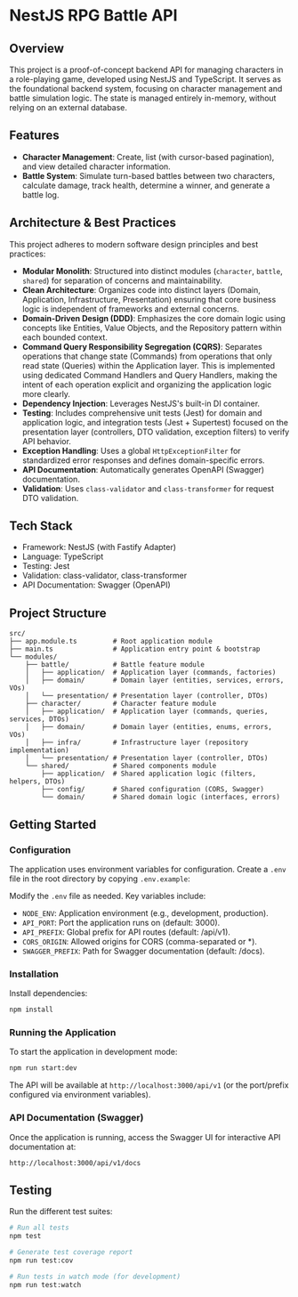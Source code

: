 # NestJS RPG Battle API

## Overview

This project is a proof-of-concept backend API for managing characters in a role-playing game, developed using NestJS and TypeScript. It serves as the foundational backend system, focusing on character management and battle simulation logic. The state is managed entirely in-memory, without relying on an external database.

## Features

* **Character Management**: Create, list (with cursor-based pagination), and view detailed character information.
* **Battle System**: Simulate turn-based battles between two characters, calculate damage, track health, determine a winner, and generate a battle log.

## Architecture & Best Practices

This project adheres to modern software design principles and best practices:

* **Modular Monolith**: Structured into distinct modules (`character`, `battle`, `shared`) for separation of concerns and maintainability.
* **Clean Architecture**: Organizes code into distinct layers (Domain, Application, Infrastructure, Presentation) ensuring that core business logic is independent of frameworks and external concerns.
* **Domain-Driven Design (DDD)**: Emphasizes the core domain logic using concepts like Entities, Value Objects, and the Repository pattern within each bounded context.
* **Command Query Responsibility Segregation (CQRS)**: Separates operations that change state (Commands) from operations that only read state (Queries) within the Application layer. This is implemented using dedicated Command Handlers and Query Handlers, making the intent of each operation explicit and organizing the application logic more clearly.
* **Dependency Injection**: Leverages NestJS's built-in DI container.
* **Testing**: Includes comprehensive unit tests (Jest) for domain and application logic, and integration tests (Jest + Supertest) focused on the presentation layer (controllers, DTO validation, exception filters) to verify API behavior.
* **Exception Handling**: Uses a global `HttpExceptionFilter` for standardized error responses and defines domain-specific errors.
* **API Documentation**: Automatically generates OpenAPI (Swagger) documentation.
* **Validation**: Uses `class-validator` and `class-transformer` for request DTO validation.

## Tech Stack

* Framework: NestJS (with Fastify Adapter)
* Language: TypeScript
* Testing: Jest
* Validation: class-validator, class-transformer
* API Documentation: Swagger (OpenAPI)

## Project Structure

```plaintext
src/
├── app.module.ts         # Root application module
├── main.ts               # Application entry point & bootstrap
└── modules/
    ├── battle/           # Battle feature module
    │   ├── application/  # Application layer (commands, factories)
    │   ├── domain/       # Domain layer (entities, services, errors, VOs)
    │   └── presentation/ # Presentation layer (controller, DTOs)
    ├── character/        # Character feature module
    │   ├── application/  # Application layer (commands, queries, services, DTOs)
    │   ├── domain/       # Domain layer (entities, enums, errors, VOs)
    │   ├── infra/        # Infrastructure layer (repository implementation)
    │   └── presentation/ # Presentation layer (controller, DTOs)
    └── shared/           # Shared components module
        ├── application/  # Shared application logic (filters, helpers, DTOs)
        ├── config/       # Shared configuration (CORS, Swagger)
        └── domain/       # Shared domain logic (interfaces, errors)
```

## Getting Started

### Configuration

The application uses environment variables for configuration. Create a `.env` file in the root directory by copying `.env.example`:

Modify the `.env` file as needed. Key variables include:

* `NODE_ENV`: Application environment (e.g., development, production).
* `API_PORT`: Port the application runs on (default: 3000).
* `API_PREFIX`: Global prefix for API routes (default: /api/v1).
* `CORS_ORIGIN`: Allowed origins for CORS (comma-separated or *).
* `SWAGGER_PREFIX`: Path for Swagger documentation (default: /docs).

### Installation

Install dependencies:

```bash
npm install
```

### Running the Application

To start the application in development mode:

```bash
npm run start:dev
```

The API will be available at `http://localhost:3000/api/v1` (or the port/prefix configured via environment variables).

### API Documentation (Swagger)

Once the application is running, access the Swagger UI for interactive API documentation at:

`http://localhost:3000/api/v1/docs`

## Testing

Run the different test suites:

```bash
# Run all tests
npm test

# Generate test coverage report
npm run test:cov

# Run tests in watch mode (for development)
npm run test:watch
```
